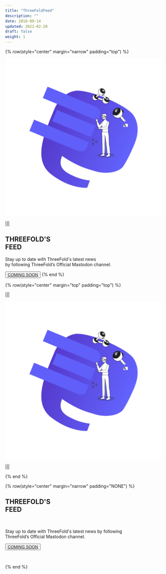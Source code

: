 ```yaml
---
title: "ThreeFoldFeed"
description: ""
date: 2018-09-14
updated: 2021-02-20
draft: false
weight: 1
---
```


<!-- section 3 -->

{% row(style="center" margin="narrow" padding="top") %}

![feed](./img/feed.png)

|||

## THREEFOLD'S <br> FEED

Stay up to date with ThreeFold's latest news<br> by following
ThreeFold’s Official Mastodon channel.

<button>[COMING SOON](/)</button>
{% end %}

<!-- section 1 HEADER -->

{% row(style="center" margin="top" padding="top") %}

|||

![feed](./img/feed.png#medium)

|||
  
{% end %}

<!-- section 2 HEADER -->

{% row(style="center" margin="narrow" padding="NONE") %}
## THREEFOLD'S <br> FEED

<br>

Stay up to date with ThreeFold's latest news by following<br>
ThreeFold’s Official Mastodon channel.

<button>[COMING SOON](/)</button>

<br>

{% end %}